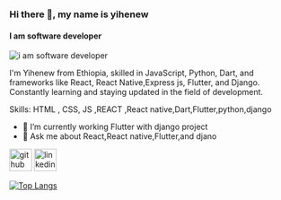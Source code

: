 ### Hi there 👋, my name is yihenew
#### I am software developer
![i am software developer]([[https://res.cloudinary.com/practicaldev/image/fetch/s--V0ekZaVJ--/c_imagga_scale,f_auto,fl_progressive,h_900,q_auto,w_1600/https://thepracticaldev.s3.amazonaws.com/i/h68x0up43hmknl5tjcww.jpg](https://www.michaelpage.com.au/sites/michaelpage.com.au/files/2022-01/Software%20Developer.jpg)](https://www.google.com/url?sa=i&url=https%3A%2F%2Fwww.espine.in%2Fblog%2Fhow-to-become-a-software-developer&psig=AOvVaw0_XAn2hkV9UNyXXBpbrsXf&ust=1735675472213000&source=images&cd=vfe&opi=89978449&ved=0CBQQjRxqFwoTCJDTxpWl0IoDFQAAAAAdAAAAABAJ))

I'm Yihenew from Ethiopia, skilled in JavaScript, Python, Dart, and frameworks like React, React Native,Express js, Flutter, and Django. Constantly learning and staying updated in the field of development.

Skills:   HTML , CSS, JS ,REACT ,React native,Dart,Flutter,python,django

- 🔭 I’m currently working Flutter with django project
- 💬 Ask me about React,React native,Flutter,and djano 


[<img src='https://cdn.jsdelivr.net/npm/simple-icons@3.0.1/icons/github.svg' alt='github' height='40'>](https://github.com/https://github.com/yihenewaddis)  [<img src='https://cdn.jsdelivr.net/npm/simple-icons@3.0.1/icons/linkedin.svg' alt='linkedin' height='40'>](https://www.linkedin.com/in/https://www.linkedin.com/in/yihenew-addis-1270b1288//)  

[![Top Langs](https://github-readme-stats.vercel.app/api/top-langs/?username=https://github.com/yihenewaddis)](https://github.com/anuraghazra/github-readme-stats)


